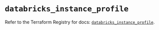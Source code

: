 # `databricks_instance_profile`

Refer to the Terraform Registry for docs: [`databricks_instance_profile`](https://registry.terraform.io/providers/databricks/databricks/1.36.3/docs/resources/instance_profile).

